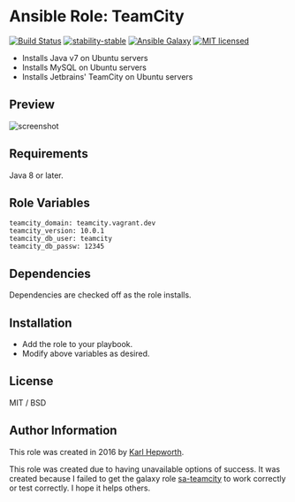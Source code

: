 # Ansible Role: TeamCity

[![Build Status](https://img.shields.io/travis/fubarhouse/ansible-role-jetbrains-teamcity/master.svg?style=for-the-badge)](https://travis-ci.org/fubarhouse/ansible-role-jetbrains-teamcity)
[![stability-stable](https://img.shields.io/badge/stability-stable-green.svg?style=for-the-badge)](https://github.com/orangemug/stability-badges)
[![Ansible Galaxy](https://img.shields.io/ansible/role/14002.svg?style=for-the-badge)](https://galaxy.ansible.com/fubarhouse/jetbrains-teamcity)
[![MIT licensed](https://img.shields.io/badge/license-MIT-blue.svg?style=for-the-badge)](https://raw.githubusercontent.com/fubarhouse/ansible-role-teamcity/master/LICENSE)

* Installs Java v7 on Ubuntu servers
* Installs MySQL on Ubuntu servers
* Installs Jetbrains' TeamCity on Ubuntu servers

## Preview
![screenshot](https://raw.githubusercontent.com/fubarhouse/ansible-role-teamcity/master/images/login-screen.png)

## Requirements

  Java 8 or later.

## Role Variables

    teamcity_domain: teamcity.vagrant.dev
    teamcity_version: 10.0.1
    teamcity_db_user: teamcity
    teamcity_db_passw: 12345

## Dependencies

  Dependencies are checked off as the role installs.

## Installation

  * Add the role to your playbook.
  * Modify above variables as desired.

## License

MIT / BSD

## Author Information

This role was created in 2016 by [Karl Hepworth](https://twitter.com/fubarhouse).

This role was created due to having unavailable options of success. It was created because I failed to get the galaxy role [sa-teamcity](https://github.com/softasap/sa-teamcity) to work correctly or test correctly. I hope it helps others.

